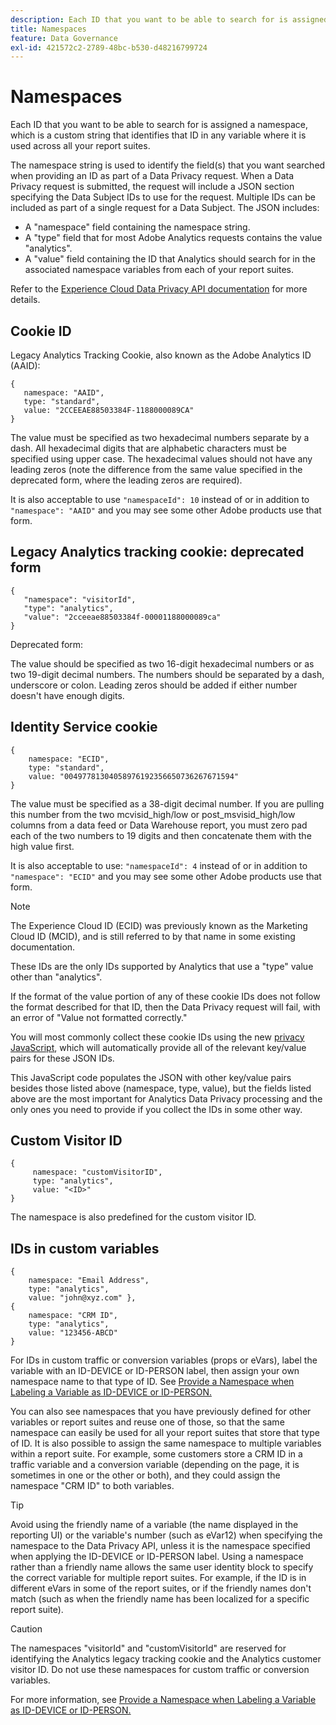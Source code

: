 ```yaml
---
description: Each ID that you want to be able to search for is assigned a namespace, which is a custom string that identifies that ID in any variable where it is used across all your report suites.
title: Namespaces
feature: Data Governance
exl-id: 421572c2-2789-48bc-b530-d48216799724
---
```

# Namespaces

Each ID that you want to be able to search for is assigned a namespace, which is a custom string that identifies that ID in any variable where it is used across all your report suites.

The namespace string is used to identify the field(s) that you want searched when providing an ID as part of a Data Privacy request. When a Data Privacy request is submitted, the request will include a JSON section specifying the Data Subject IDs to use for the request. Multiple IDs can be included as part of a single request for a Data Subject. The JSON includes:

* A "namespace" field containing the namespace string.
* A "type" field that for most Adobe Analytics requests contains the value "analytics".
* A "value" field containing the ID that Analytics should search for in the associated namespace variables from each of your report suites.

Refer to the [Experience Cloud Data Privacy API documentation](https://experienceleague.adobe.com/docs/experience-platform/privacy/api/overview.html) for more details.

## Cookie ID

Legacy Analytics Tracking Cookie, also known as the Adobe Analytics ID (AAID):

```
{
   namespace: "AAID",
   type: "standard",
   value: "2CCEEAE88503384F-1188000089CA"
}
```

The value must be specified as two hexadecimal numbers separate by a dash. All hexadecimal digits that are alphabetic characters must be specified using upper case. The hexadecimal values should not have any leading zeros (note the difference from the same value specified in the deprecated form, where the leading zeros are required).

It is also acceptable to use `"namespaceId": 10` instead of or in addition to `"namespace": "AAID"` and you may see some other Adobe products use that form.

## Legacy Analytics tracking cookie: deprecated form

```
{
   "namespace": "visitorId",
   "type": "analytics",
   "value": "2cceeae88503384f-00001188000089ca"
}
```

Deprecated form:

The value should be specified as two 16-digit hexadecimal numbers or as two 19-digit decimal numbers. The numbers should be separated by a dash, underscore or colon. Leading zeros should be added if either number doesn't have enough digits.

## Identity Service cookie

```
{
    namespace: "ECID",
    type: "standard",
    value: "00497781304058976192356650736267671594"
}
```

The value must be specified as a 38-digit decimal number. If you are pulling this number from the two mcvisid\_high/low or post\_msvisid\_high/low columns from a data feed or Data Warehouse report, you must zero pad each of the two numbers to 19 digits and then concatenate them with the high value first.

It is also acceptable to use: `"namespaceId": 4` instead of or in addition to `"namespace": "ECID"` and you may see some other Adobe products use that form.

>[!NOTE]
>
>The Experience Cloud ID (ECID) was previously known as the Marketing Cloud ID (MCID), and is still referred to by that name in some existing documentation.
>
>These IDs are the only IDs supported by Analytics that use a "type" value other than "analytics".

If the format of the value portion of any of these cookie IDs does not follow the format described for that ID, then the Data Privacy request will fail, with an error of "Value not formatted correctly."

You will most commonly collect these cookie IDs using the new [privacy JavaScript](https://developer.adobe.com/experience-platform-apis/references/privacy-service/), which will automatically provide all of the relevant key/value pairs for these JSON IDs.

This JavaScript code populates the JSON with other key/value pairs besides those listed above (namespace, type, value), but the fields listed above are the most important for Analytics Data Privacy processing and the only ones you need to provide if you collect the IDs in some other way.

## Custom Visitor ID

```
{
     namespace: "customVisitorID",
     type: "analytics",
     value: "<ID>"
}
```

The namespace is also predefined for the custom visitor ID.

## IDs in custom variables

```
{
    namespace: "Email Address",
    type: "analytics", 
    value: "john@xyz.com" }, 
{
    namespace: "CRM ID", 
    type: "analytics", 
    value: "123456-ABCD" 
}
```

For IDs in custom traffic or conversion variables (props or eVars), label the variable with an ID-DEVICE or ID-PERSON label, then assign your own namespace name to that type of ID. See [Provide a Namespace when Labeling a Variable as ID-DEVICE or ID-PERSON.](/help/technotes/c-data-governance/data-labeling/gdpr-labels.md)

You can also see namespaces that you have previously defined for other variables or report suites and reuse one of those, so that the same namespace can easily be used for all your report suites that store that type of ID. It is also possible to assign the same namespace to multiple variables within a report suite. For example, some customers store a CRM ID in a traffic variable and a conversion variable (depending on the page, it is sometimes in one or the other or both), and they could assign the namespace "CRM ID" to both variables.

>[!TIP]
>
>Avoid using the friendly name of a variable (the name displayed in the reporting UI) or the variable's number (such as eVar12) when specifying the namespace to the Data Privacy API, unless it is the namespace specified when applying the ID-DEVICE or ID-PERSON label. Using a namespace rather than a friendly name allows the same user identity block to specify the correct variable for multiple report suites. For example, if the ID is in different eVars in some of the report suites, or if the friendly names don't match (such as when the friendly name has been localized for a specific report suite).

>[!CAUTION]
>
>The namespaces "visitorId" and "customVisitorId" are reserved for identifying the Analytics legacy tracking cookie and the Analytics customer visitor ID. Do not use these namespaces for custom traffic or conversion variables.

For more information, see [Provide a Namespace when Labeling a Variable as ID-DEVICE or ID-PERSON.](/help/technotes/c-data-governance/data-labeling/gdpr-labels.md)
